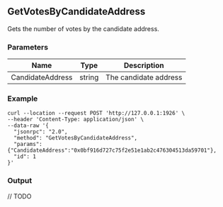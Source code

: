 ## GetVotesByCandidateAddress

 Gets the number of votes by the candidate address.

### Parameters

| Name         | Type   | Description       |
| ---------------- | -------------- | -------------- |
| CandidateAddress | string | The candidate address |

### Example
```shell
curl --location --request POST 'http://127.0.0.1:1926' \
--header 'Content-Type: application/json' \
--data-raw '{  
  "jsonrpc": "2.0",
  "method": "GetVotesByCandidateAddress",
  "params": {"CandidateAddress":"0x0bf916d727c75f2e51e1ab2c476304513da59701"},
  "id": 1
}'
```

### Output

// TODO
